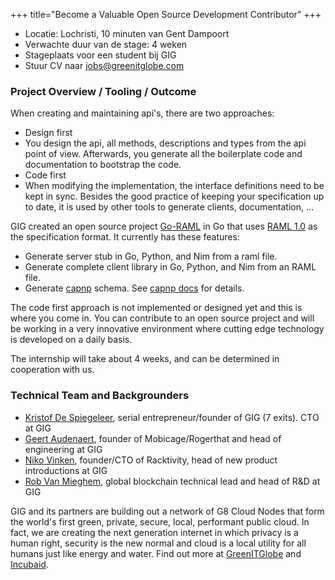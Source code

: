 +++
  title="Become a Valuable Open Source Development Contributor"
+++
* Locatie: Lochristi, 10 minuten van Gent Dampoort
* Verwachte duur van de stage: 4 weken
* Stageplaats voor een student bij GIG
* Stuur CV naar [jobs@greenitglobe.com](mailto:jobs@greenitglobe.com)

### Project Overview / Tooling / Outcome
When creating and maintaining api's, there are two approaches:
* Design first
* You design the api, all methods, descriptions and types from the api point of view. Afterwards, you generate all the boilerplate code and documentation to bootstrap the code.
* Code first
* When modifying the implementation, the interface definitions need to be kept in sync. Besides the good practice of keeping your specification up to date, it is used by other tools to generate clients, documentation, ...

GIG created an open source project [Go-RAML](https://github.com/Jumpscale/go-raml) in Go that uses [RAML 1.0](http://raml.org/) as the specification format. It currently has these features:

* Generate server stub in Go, Python, and Nim from a raml file.
* Generate complete client library in Go, Python, and Nim from an RAML file.
* Generate [capnp](https://capnproto.org/) schema. See [capnp docs](https://github.com/Jumpscale/go-raml/blob/master/docs/capnp.md) for details.

The code first approach is not implemented or designed yet and this is where you come in. You can contribute to an open source project and will be working in a very innovative environment where cutting edge technology is developed on a daily basis.

The internship will take about 4 weeks, and can be determined in cooperation with us.

### Technical Team and Backgrounders
* [Kristof De Spiegeleer](https://be.linkedin.com/in/despiegk), serial entrepreneur/founder of GIG (7 exits). CTO at GIG
* [Geert Audenaert](https://be.linkedin.com/in/geertaudenaert), founder of Mobicage/Rogerthat and head of engineering at GIG
* [Niko Vinken](https://be.linkedin.com/in/nikovinken), founder/CTO of Racktivity, head of new product introductions at GIG
* [Rob Van Mieghem](https://be.linkedin.com/in/robvanmieghem), global blockchain technical lead and head of R&D at GIG

GIG and its partners are building out a network of G8 Cloud Nodes that form the world's first green, private, secure, local, performant public cloud. In fact, we are creating the next generation internet in which privacy is a human right, security is the new normal and cloud is a local utility for all humans just like energy and water. Find out more at [GreenITGlobe](http://www.greenitglobe.com) and [Incubaid](http://www.incubaid.com).
